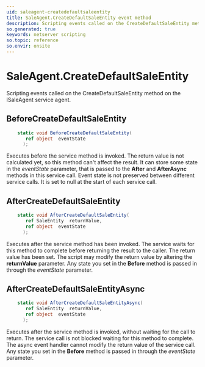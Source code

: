 ```yaml
---
uid: saleagent-createdefaultsaleentity
title: SaleAgent.CreateDefaultSaleEntity event method
description: Scripting events called on the CreateDefaultSaleEntity method on the SaleAgent service agent.
so.generated: true
keywords: netserver scripting
so.topic: reference
so.envir: onsite
---
```

# SaleAgent.CreateDefaultSaleEntity

Scripting events called on the <see cref='M:ISaleAgent.CreateDefaultSaleEntity'>CreateDefaultSaleEntity</see> method on the <see cref='ISaleAgent'>ISaleAgent</see>  service agent.

## BeforeCreateDefaultSaleEntity
```cs
    static void BeforeCreateDefaultSaleEntity(
       ref object  eventState
      );
```
Executes before the service method is invoked.
The return value is not calculated yet, so this method can't affect the result.
It can store some state in the *eventState* parameter, that is passed to the **After** and **AfterAsync** methods in this service call.
Event state is not preserved between different service calls. It is set to null at the start of each service call.
## AfterCreateDefaultSaleEntity
```cs
    static void AfterCreateDefaultSaleEntity(
       ref SaleEntity  returnValue,
       ref object  eventState
      );
```
Executes after the service method has been invoked. The service waits for this method to complete before returning the result to the caller.
The return value has been set. The script may modify the return value by altering the **returnValue** parameter.
Any state you set in the **Before** method is passed in through the *eventState* parameter.
## AfterCreateDefaultSaleEntityAsync
```cs
    static void AfterCreateDefaultSaleEntityAsync(
       ref SaleEntity  returnValue,
       ref object  eventState
      );
```
Executes after the service method is invoked, without waiting for the call to return.
The service call is not blocked waiting for this method to complete.
The async event handler cannot modify the return value of the service call.
Any state you set in the **Before** method is passed in through the *eventState* parameter.


